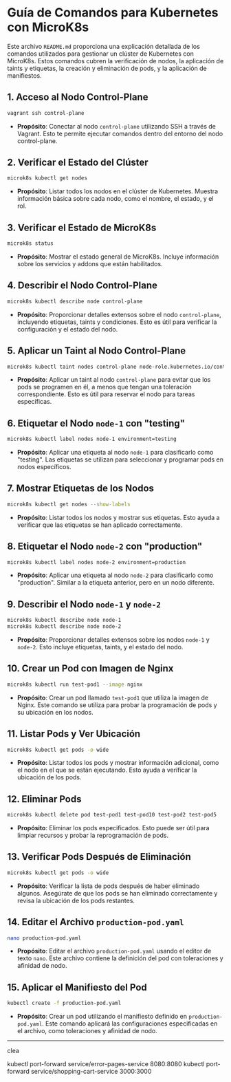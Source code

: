 # Guía de Comandos para Kubernetes con MicroK8s

Este archivo `README.md` proporciona una explicación detallada de los comandos utilizados para gestionar un clúster de Kubernetes con MicroK8s. Estos comandos cubren la verificación de nodos, la aplicación de taints y etiquetas, la creación y eliminación de pods, y la aplicación de manifiestos.

## 1. Acceso al Nodo Control-Plane

```bash
vagrant ssh control-plane
```

- **Propósito**: Conectar al nodo `control-plane` utilizando SSH a través de Vagrant. Esto te permite ejecutar comandos dentro del entorno del nodo control-plane.

## 2. Verificar el Estado del Clúster

```bash
microk8s kubectl get nodes
```

- **Propósito**: Listar todos los nodos en el clúster de Kubernetes. Muestra información básica sobre cada nodo, como el nombre, el estado, y el rol.

## 3. Verificar el Estado de MicroK8s

```bash
microk8s status
```

- **Propósito**: Mostrar el estado general de MicroK8s. Incluye información sobre los servicios y addons que están habilitados.

## 4. Describir el Nodo Control-Plane

```bash
microk8s kubectl describe node control-plane
```

- **Propósito**: Proporcionar detalles extensos sobre el nodo `control-plane`, incluyendo etiquetas, taints y condiciones. Esto es útil para verificar la configuración y el estado del nodo.

## 5. Aplicar un Taint al Nodo Control-Plane

```bash
microk8s kubectl taint nodes control-plane node-role.kubernetes.io/control-plane:NoSchedule
```

- **Propósito**: Aplicar un taint al nodo `control-plane` para evitar que los pods se programen en él, a menos que tengan una toleración correspondiente. Esto es útil para reservar el nodo para tareas específicas.

## 6. Etiquetar el Nodo `node-1` con "testing"

```bash
microk8s kubectl label nodes node-1 environment=testing
```

- **Propósito**: Aplicar una etiqueta al nodo `node-1` para clasificarlo como "testing". Las etiquetas se utilizan para seleccionar y programar pods en nodos específicos.

## 7. Mostrar Etiquetas de los Nodos

```bash
microk8s kubectl get nodes --show-labels
```

- **Propósito**: Listar todos los nodos y mostrar sus etiquetas. Esto ayuda a verificar que las etiquetas se han aplicado correctamente.

## 8. Etiquetar el Nodo `node-2` con "production"

```bash
microk8s kubectl label nodes node-2 environment=production
```

- **Propósito**: Aplicar una etiqueta al nodo `node-2` para clasificarlo como "production". Similar a la etiqueta anterior, pero en un nodo diferente.

## 9. Describir el Nodo `node-1` y `node-2`

```bash
microk8s kubectl describe node node-1
microk8s kubectl describe node node-2
```

- **Propósito**: Proporcionar detalles extensos sobre los nodos `node-1` y `node-2`. Esto incluye etiquetas, taints, y el estado del nodo.

## 10. Crear un Pod con Imagen de Nginx

```bash
microk8s kubectl run test-pod1 --image nginx
```

- **Propósito**: Crear un pod llamado `test-pod1` que utiliza la imagen de Nginx. Este comando se utiliza para probar la programación de pods y su ubicación en los nodos.

## 11. Listar Pods y Ver Ubicación

```bash
microk8s kubectl get pods -o wide
```

- **Propósito**: Listar todos los pods y mostrar información adicional, como el nodo en el que se están ejecutando. Esto ayuda a verificar la ubicación de los pods.

## 12. Eliminar Pods

```bash
microk8s kubectl delete pod test-pod1 test-pod10 test-pod2 test-pod5
```

- **Propósito**: Eliminar los pods especificados. Esto puede ser útil para limpiar recursos y probar la reprogramación de pods.

## 13. Verificar Pods Después de Eliminación

```bash
microk8s kubectl get pods -o wide
```

- **Propósito**: Verificar la lista de pods después de haber eliminado algunos. Asegúrate de que los pods se han eliminado correctamente y revisa la ubicación de los pods restantes.

## 14. Editar el Archivo `production-pod.yaml`

```bash
nano production-pod.yaml
```

- **Propósito**: Editar el archivo `production-pod.yaml` usando el editor de texto `nano`. Este archivo contiene la definición del pod con toleraciones y afinidad de nodo.

## 15. Aplicar el Manifiesto del Pod

```bash
kubectl create -f production-pod.yaml
```

- **Propósito**: Crear un pod utilizando el manifiesto definido en `production-pod.yaml`. Este comando aplicará las configuraciones especificadas en el archivo, como toleraciones y afinidad de nodo.

---

clea

kubectl port-forward service/error-pages-service 8080:8080
kubectl port-forward service/shopping-cart-service 3000:3000